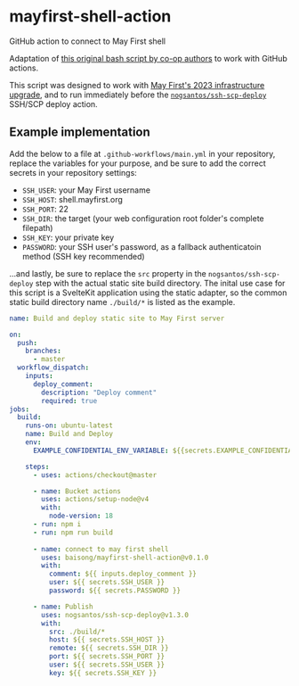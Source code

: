 # mayfirst-shell-action
GitHub action to connect to May First shell

Adaptation of [this original bash script by co-op authors](https://help.mayfirst.org/en/guide/how-to-automate-ssh-access) to work with GitHub actions.

This script was designed to work with [May First's 2023 infrastructure upgrade](https://help.mayfirst.org/en/guide/how-to-tell-if-using-new-infrastructure), and to run immediately before the [`nogsantos/ssh-scp-deploy`](https://github.com/nogsantos/ssh-scp-deploy) SSH/SCP deploy action.

## Example implementation

Add the below to a file at `.github-workflows/main.yml` in your repository, replace the variables for your purpose, and be sure to add the correct secrets in your repository settings:

- `SSH_USER`: your May First username
- `SSH_HOST`: shell.mayfirst.org
- `SSH_PORT`: 22
- `SSH_DIR`: the target (your web configuration root folder's complete filepath)
- `SSH_KEY`: your private key
- `PASSWORD`: your SSH user's password, as a fallback authenticatoin method (SSH key recommended)

...and lastly, be sure to replace the `src` property in the `nogsantos/ssh-scp-deploy` step with the actual static site build directory. The inital use case for this script is a SvelteKit application using the static adapter, so the common static build directory name `./build/*` is listed as the example.

```yaml
name: Build and deploy static site to May First server

on:
  push:
    branches:
      - master
  workflow_dispatch:
    inputs:
      deploy_comment:
        description: "Deploy comment"
        required: true
jobs:
  build:
    runs-on: ubuntu-latest
    name: Build and Deploy
    env:
      EXAMPLE_CONFIDENTIAL_ENV_VARIABLE: ${{secrets.EXAMPLE_CONFIDENTIAL_ENV_VARIABLE}}

    steps:
      - uses: actions/checkout@master

      - name: Bucket actions
        uses: actions/setup-node@v4
        with:
          node-version: 18
      - run: npm i
      - run: npm run build
        
      - name: connect to may first shell
        uses: baisong/mayfirst-shell-action@v0.1.0
        with:
          comment: ${{ inputs.deploy_comment }}
          user: ${{ secrets.SSH_USER }}
          password: ${{ secrets.PASSWORD }}

      - name: Publish
        uses: nogsantos/ssh-scp-deploy@v1.3.0
        with:
          src: ./build/*
          host: ${{ secrets.SSH_HOST }}
          remote: ${{ secrets.SSH_DIR }}
          port: ${{ secrets.SSH_PORT }}
          user: ${{ secrets.SSH_USER }}
          key: ${{ secrets.SSH_KEY }}
```
